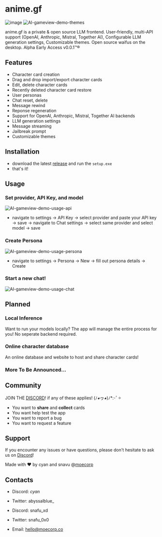 # anime.gf

![image](https://github.com/cyanff/anime.gf/assets/42996044/306d1caf-d6ec-4370-92f6-2328de3a8956)
![AI-gameview-demo-themes](https://github.com/cyanff/anime.gf/assets/42996044/b55a2d25-d5db-4d36-a5ba-53ead90fc069)

anime.gf is a private & open source LLM frontend. User-friendly, multi-API support (OpenAI, Anthropic, Mistral, Together AI), Configurable LLM generation settings, Customizable themes. Open source waifus on the desktop. Alpha Early Access v0.0.1™® 


## Features
- Character card creation
- Drag and drop import/export character cards
- Edit, delete character cards
- Recently deleted character card restore
- User personas 
- Chat reset, delete
- Message rewind
- Reponse regeneration
- Support for OpenAI, Anthropic, Mistral, Together AI backends
- LLM generation settings
- Message streaming
- Jailbreak prompt
- Customizable themes

## Installation
- download the latest [release](https://github.com/cyanff/anime.gf/releases) and run the `setup.exe`
- that's it!

## Usage
### Set provider, API Key, and model
![AI-gameview-demo-usage-api](https://github.com/cyanff/anime.gf/assets/42996044/9b57af93-39c8-4f5d-90a5-2a63a8d3ca16)
- navigate to settings -> API Key -> select provider and paste your API key -> save -> navigate to Chat settings -> select same provider and select model -> save   

### Create Persona
![AI-gameview-demo-usage-persona](https://github.com/cyanff/anime.gf/assets/42996044/6deb1a5c-f674-4722-8eaf-93d19e57d434)
- navigate to settings -> Persona -> New -> fill out persona details -> Create

### Start a new chat!
![AI-gameview-demo-usage-chat](https://github.com/cyanff/anime.gf/assets/42996044/20aee910-ac04-4f17-b216-2fd0ec9f30bc)

## Planned
### Local Inference
Want to run your models locally? The app will manage the entire process for you!
No seperate backend required.
### Online character database
An online database and website to host and share character cards! 
### More To Be Announced...

## Community

JOIN THE [DISCORD](https://discord.gg/CNGAZrahmA)! if any of these applies! (ﾉ◕ヮ◕)ﾉ*:･ﾟ✧
- You want to **share** and **collect** cards
- You want help test the app
- You want to report a bug
- You want to request a feature

## Support
If you encounter any issues or have questions, please don't hesitate to ask us on [Discord](https://discord.gg/CNGAZrahmA)! 

Made with ❤️ by cyan and snavu @[moecorp](https://www.anime.gf/)

## Contacts
- Discord:  _cyan_
- Twitter:  abyssalblue_
- Discord:  snafu_xd
- Twitter:  snafu_0x0

- Email: hello@moecorp.co

